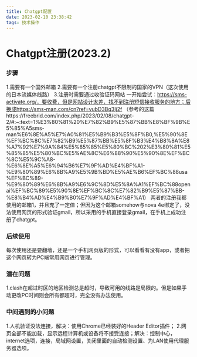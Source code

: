```yaml
---
title: Chatgpt配置
date: 2023-02-10 23:38:42
tags: 技术操作
---
```

# Chatgpt注册(2023.2)

### 步骤

1.需要有一个国外邮箱
2.需要有一个注册chatgpt不限制的国家的VPN（这次使用的日本流媒体线路）
3.注册时需要通过收验证码网站
一开始尝试：https://sms-activate.org/，要收费，但是网站设计太差，找不到注册短信接收服务的地方；后换成https://sms-man.com/cn?ref=vubD3Bq3Ij2f
（参考的这篇https://freebrid.com/index.php/2023/02/08/chatgpt-2/#:~:text=1%E3%80%81%20%E7%82%B9%E5%87%BB%E8%BF%9B%E5%85%A5sms-man%E6%8E%A5%E7%A0%81%E5%B9%B3%E5%8F%B0,%E5%90%8E%EF%BC%8C%E7%82%B9%E5%87%BB%E5%8F%B3%E4%B8%8A%E8%A7%92%E7%9A%84%E5%85%85%E5%80%BC%202%E3%80%81%E5%85%85%E5%80%BC%E5%AE%8C%E6%88%90%E5%90%8E%EF%BC%8C%E5%9C%A8-%E6%8E%A5%E6%94%B6%E7%9F%AD%E4%BF%A1-%E9%80%89%E6%8B%A9%E5%9B%BD%E5%AE%B6%EF%BC%88usa%EF%BC%89-%E9%80%89%E6%8B%A9%E6%9C%8D%E5%8A%A1%EF%BC%88openai%EF%BC%89%E5%90%8E%EF%BC%8C%E7%82%B9%E5%87%BB-%E8%B4%AD%E4%B9%B0%E7%9F%AD%E4%BF%A1）
两者的注册我都使用的邮箱1，并且充了一定值；但因为这个邮箱somehow与nova 4e绑定了，没法使用网页的形式验证gmail，所以采用的手机直接登录gmail，在手机上成功注册了chatgpt。



### 后续使用
每次使用还是要翻墙，还是一个手机网页版的形式，可以看看有没有app，或者把这个网页转为PC端常用网页进行管理。

### 潜在问题
1.clash在超过时区的地区检测总是超时，导致可用的线路是局限的。但是如果手动更改PC时间则会所有都超时，完全没有办法使用。

### 中间遇到的小问题
1.人机验证没法连接，解决：使用Chrome已经装好的Header Editor插件；
2.网页全部不能加载，显示远程计算机或设备将不接受连接；解决：控制中心，internet选项，连接，局域网设置，关闭里面的自动检测设置、为LAN使用代理服务器选项。